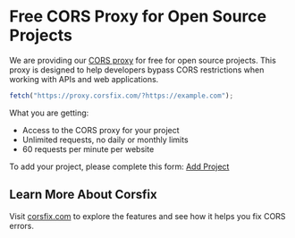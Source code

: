 # Free CORS Proxy for Open Source Projects

We are providing our [CORS proxy](https://corsfix.com) for free for open source projects. This proxy is designed to help developers bypass CORS restrictions when working with APIs and web applications.

```js
fetch("https://proxy.corsfix.com/?https://example.com");
```

What you are getting:

- Access to the CORS proxy for your project
- Unlimited requests, no daily or monthly limits
- 60 requests per minute per website

To add your project, please complete this form:
[Add Project](https://github.com/corsfix/free-cors-proxy/issues/new?template=add-project.yml)

## Learn More About Corsfix

Visit [corsfix.com](https://corsfix.com) to explore the features and see how it helps you fix CORS errors.

